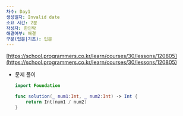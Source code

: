```yaml
---
차수: Day1
생성일자: Invalid date
소요 시간: 2분
작성자: 한인탁
해결여부: 해결
구분(입문|기초): 입문
---
```

[https://school.programmers.co.kr/learn/courses/30/lessons/120805](https://school.programmers.co.kr/learn/courses/30/lessons/120805)

  

- 문제 풀이
    
    ```Swift
    import Foundation
    
    func solution(_ num1:Int, _ num2:Int) -> Int {
        return Int(num1 / num2)
    }
    ```